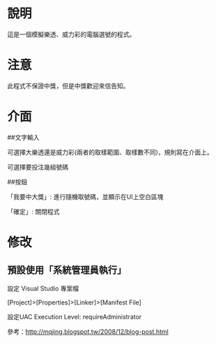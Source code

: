 # 說明
這是一個模擬樂透、威力彩的電腦選號的程式。

# 注意
此程式不保證中獎，但是中獎歡迎來信告知。

# 介面

##文字輸入

可選擇大樂透還是威力彩(兩者的取樣範圍、取樣數不同)，規則寫在介面上。

可選擇要投注幾組號碼

##按鈕

「我要中大獎」: 進行隨機取號碼，並顯示在UI上空白區塊

「確定」: 關閉程式

# 修改

## 預設使用「系統管理員執行」

設定 Visual Studio 專案檔

[Project]>[Properties]>[Linker]>[Manifest File]

設定UAC Execution Level: requireAdministrator

參考：http://mqjing.blogspot.tw/2008/12/blog-post.html